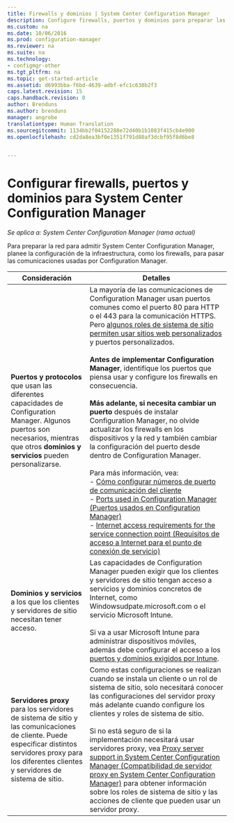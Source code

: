 ```yaml
---
title: Firewalls y dominios | System Center Configuration Manager
description: Configure firewalls, puertos y dominios para preparar las comunicaciones de System Center Configuration Manager.
ms.custom: na
ms.date: 10/06/2016
ms.prod: configuration-manager
ms.reviewer: na
ms.suite: na
ms.technology:
- configmgr-other
ms.tgt_pltfrm: na
ms.topic: get-started-article
ms.assetid: d6993bba-f6bd-4639-adbf-efc1c638b2f3
caps.latest.revision: 15
caps.handback.revision: 0
author: Brenduns
ms.author: brenduns
manager: angrobe
translationtype: Human Translation
ms.sourcegitcommit: 1134bb2f04152288e72d40b1b1083f415cb4e900
ms.openlocfilehash: cd2da8ea3bf0e1351f791d88af3dcbf95f8d6be8


---
```

# <a name="configure-firewalls-ports-and-domains-for-system-center-configuration-manager"></a>Configurar firewalls, puertos y dominios para System Center Configuration Manager

*Se aplica a: System Center Configuration Manager (rama actual)*

Para preparar la red para admitir System Center Configuration Manager, planee la configuración de la infraestructura, como los firewalls, para pasar las comunicaciones usadas por Configuration Manager.  

|Consideración|Detalles|  
|-------------------|-------------|  
|**Puertos y protocolos** que usan las diferentes capacidades de Configuration Manager. Algunos puertos son necesarios, mientras que otros **dominios y servicios** pueden personalizarse.|La mayoría de las comunicaciones de Configuration Manager usan puertos comunes como el puerto 80 para HTTP o el 443 para la comunicación HTTPS. Pero [algunos roles de sistema de sitio permiten usar sitios web personalizados](/sccm/core/plan-design/network/websites-for-site-system-servers) y puertos personalizados.<br /><br /> **Antes de implementar Configuration Manager**, identifique los puertos que piensa usar y configure los firewalls en consecuencia.<br /><br /> **Más adelante, si necesita cambiar un puerto** después de instalar Configuration Manager, no olvide actualizar los firewalls en los dispositivos y la red y también cambiar la configuración del puerto desde dentro de Configuration Manager.<br /><br /> Para más información, vea: </br>- [Cómo configurar números de puerto de comunicación del cliente](../../../core/clients/deploy/configure-client-communication-ports.md) </br>- [Ports used in Configuration Manager (Puertos usados en Configuration Manager)](../../../core/plan-design/hierarchy/ports.md) </br>- [Internet access requirements for the service connection point (Requisitos de acceso a Internet para el punto de conexión de servicio)](/sccm/core/servers/deploy/configure/about-the-service-connection-point#bkmk_urls)|  
|**Dominios y servicios** a los que los clientes y servidores de sitio necesitan tener acceso.|Las capacidades de Configuration Manager pueden exigir que los clientes y servidores de sitio tengan acceso a servicios y dominios concretos de Internet, como Windowsudpate.microsoft.com o el servicio Microsoft Intune.<br /><br /> Si va a usar Microsoft Intune para administrar dispositivos móviles, además debe configurar el acceso a los [puertos y dominios exigidos por Intune](https://docs.microsoft.com/en-us/intune/get-started/network-infrastructure-requirements-for-microsoft-intune).|  
|**Servidores proxy** para los servidores de sistema de sitio y las comunicaciones de cliente. Puede especificar distintos servidores proxy para los diferentes clientes y servidores de sistema de sitio.|Como estas configuraciones se realizan cuando se instala un cliente o un rol de sistema de sitio, solo necesitará conocer las configuraciones del servidor proxy más adelante cuando configure los clientes y roles de sistema de sitio.<br /><br /> Si no está seguro de si la implementación necesitará usar servidores proxy, vea [Proxy server support in System Center Configuration Manager (Compatibilidad de servidor proxy en System Center Configuration Manager)](../../../core/plan-design/network/proxy-server-support.md) para obtener información sobre los roles de sistema de sitio y las acciones de cliente que pueden usar un servidor proxy.|  



<!--HONumber=Nov16_HO1-->


